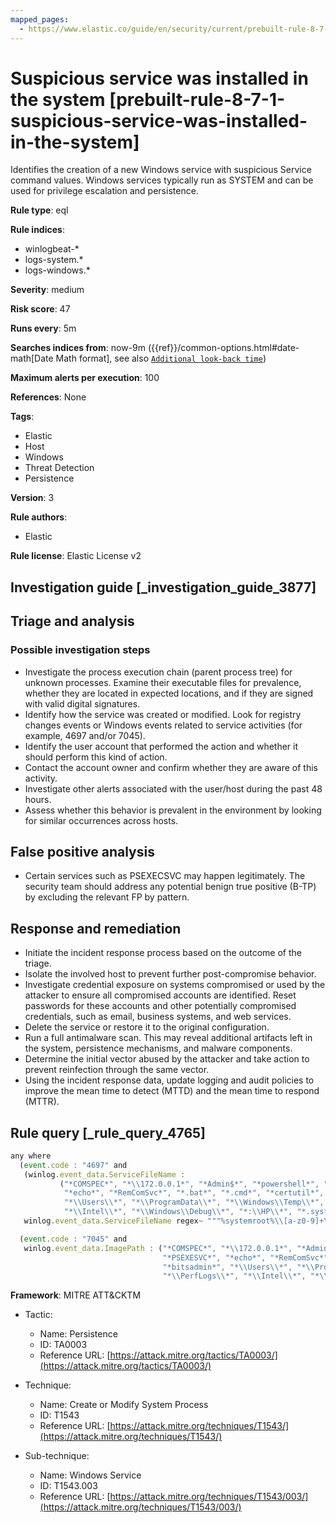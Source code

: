 ```yaml
---
mapped_pages:
  - https://www.elastic.co/guide/en/security/current/prebuilt-rule-8-7-1-suspicious-service-was-installed-in-the-system.html
---
```


# Suspicious service was installed in the system [prebuilt-rule-8-7-1-suspicious-service-was-installed-in-the-system]

Identifies the creation of a new Windows service with suspicious Service command values. Windows services typically run as SYSTEM and can be used for privilege escalation and persistence.

**Rule type**: eql

**Rule indices**:

* winlogbeat-*
* logs-system.*
* logs-windows.*

**Severity**: medium

**Risk score**: 47

**Runs every**: 5m

**Searches indices from**: now-9m ({{ref}}/common-options.html#date-math[Date Math format], see also [`Additional look-back time`](docs-content://solutions/security/detect-and-alert/create-detection-rule.md#rule-schedule))

**Maximum alerts per execution**: 100

**References**: None

**Tags**:

* Elastic
* Host
* Windows
* Threat Detection
* Persistence

**Version**: 3

**Rule authors**:

* Elastic

**Rule license**: Elastic License v2

## Investigation guide [_investigation_guide_3877]

## Triage and analysis

### Possible investigation steps

- Investigate the process execution chain (parent process tree) for unknown processes. Examine their executable files for prevalence, whether they are located in expected locations, and if they are signed with valid digital signatures.
- Identify how the service was created or modified. Look for registry changes events or Windows events related to service activities (for example, 4697 and/or 7045).
- Identify the user account that performed the action and whether it should perform this kind of action.
- Contact the account owner and confirm whether they are aware of this activity.
- Investigate other alerts associated with the user/host during the past 48 hours.
- Assess whether this behavior is prevalent in the environment by looking for similar occurrences across hosts.


## False positive analysis

- Certain services such as PSEXECSVC may happen legitimately. The security team should address any potential benign true positive (B-TP) by excluding the relevant FP by pattern.

## Response and remediation

- Initiate the incident response process based on the outcome of the triage.
- Isolate the involved host to prevent further post-compromise behavior.
- Investigate credential exposure on systems compromised or used by the attacker to ensure all compromised accounts are identified. Reset passwords for these accounts and other potentially compromised credentials, such as email, business systems, and web services.
- Delete the service or restore it to the original configuration.
- Run a full antimalware scan. This may reveal additional artifacts left in the system, persistence mechanisms, and malware components.
- Determine the initial vector abused by the attacker and take action to prevent reinfection through the same vector.
- Using the incident response data, update logging and audit policies to improve the mean time to detect (MTTD) and the mean time to respond (MTTR).

## Rule query [_rule_query_4765]

```js
any where
  (event.code : "4697" and
   (winlog.event_data.ServiceFileName :
           ("*COMSPEC*", "*\\172.0.0.1*", "*Admin$*", "*powershell*", "*rundll32*", "*cmd.exe*", "*PSEXESVC*",
            "*echo*", "*RemComSvc*", "*.bat*", "*.cmd*", "*certutil*", "*vssadmin*", "*certmgr*", "*bitsadmin*",
            "*\\Users\\*", "*\\ProgramData\\*", "*\\Windows\\Temp\\*", "*\\Windows\\Tasks\\*", "*\\PerfLogs\\*",
            "*\\Intel\\*", "*\\Windows\\Debug\\*", "*:\\HP\\*", "*.sys*", "*regsvr32*", "*msbuild*", "*svchost*") or
   winlog.event_data.ServiceFileName regex~ """%systemroot%\\[a-z0-9]+\.exe""")) or

  (event.code : "7045" and
   winlog.event_data.ImagePath : ("*COMSPEC*", "*\\172.0.0.1*", "*Admin$*", "*powershell*", "*rundll32*", "*cmd.exe*", "*svchost*",
                                  "*PSEXESVC*", "*echo*", "*RemComSvc*", "*.bat*", "*.cmd*", "*certutil*", "*vssadmin*", "*certmgr*",
                                  "*bitsadmin*", "*\\Users\\*", "*\\ProgramData\\*", "*\\Windows\\Temp\\*", "*\\Windows\\Tasks\\*",
                                  "*\\PerfLogs\\*", "*\\Intel\\*", "*\\Windows\\Debug\\*", "*:\\HP\\*", "*.sys*", "*regsvr32*", "*msbuild*"))
```

**Framework**: MITRE ATT&CKTM

* Tactic:

    * Name: Persistence
    * ID: TA0003
    * Reference URL: [https://attack.mitre.org/tactics/TA0003/](https://attack.mitre.org/tactics/TA0003/)

* Technique:

    * Name: Create or Modify System Process
    * ID: T1543
    * Reference URL: [https://attack.mitre.org/techniques/T1543/](https://attack.mitre.org/techniques/T1543/)

* Sub-technique:

    * Name: Windows Service
    * ID: T1543.003
    * Reference URL: [https://attack.mitre.org/techniques/T1543/003/](https://attack.mitre.org/techniques/T1543/003/)



